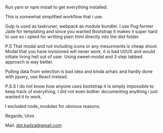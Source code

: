 Run yarn or npm install to get everything installed.

This is somewhat simplified workflow that i use.

Gulp is used as taskruner, webpack as module bundler. I use Pug former Jade for templating and since you wanted Bootstrap it makes it super hard to use so i opted for writting plain html directly into the dist folder.


P.S That modal and not including icons or any mesurments is cheap shoot. Modal that you have invisioned will never work,
it is bad UI/UX and would irittate living hell out of user. Using sweet-modal and 3 step tabbed approach is way better.

Pulling data from selection is bad idea and kinda arhaic and hardly done with jquery, use React instead.

P.S.S I do not know how anyone uses bootstrap it is simply impossible to keep track of everything, I did not even bother documenting anything i just wanted it to work.

I excluded node_modules for obvious reasons.

Regards,
Uros

Mail: dot.kadza@gmail.com
